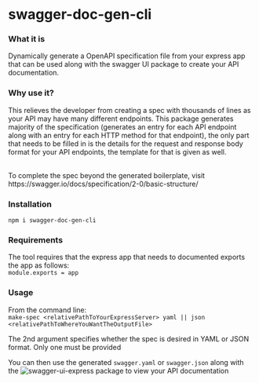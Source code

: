 # swagger-doc-gen-cli

### What it is
Dynamically generate a OpenAPI specification file from your express app that can be used along with the swagger UI package to create your API documentation. 

### Why use it?
This relieves the developer from creating a spec with thousands of lines as your API may have many different endpoints. This package generates majority of the specification (generates an entry for each API endpoint along with an entry for each HTTP method for that endpoint), the only part that needs to be filled in is the details for the request and response body format for your API endpoints, the template for that is given as well.

<br/>
To complete the spec beyond the generated boilerplate, visit https://swagger.io/docs/specification/2-0/basic-structure/

### Installation

```npm i swagger-doc-gen-cli```

### Requirements
The tool requires that the express app that needs to documented exports the app as follows: <br/>
```module.exports = app```

### Usage
From the command line: <br/>
```make-spec <relativePathToYourExpressServer> yaml || json <relativePathToWhereYouWantTheOutputFile>```

The 2nd argument specifies whether the spec is desired in YAML or JSON format. Only one must be provided

You can then use the generated ```swagger.yaml``` or ```swagger.json``` along with the ![swagger-ui-express package](https://www.npmjs.com/package/swagger-ui-express) to view your API documentation
